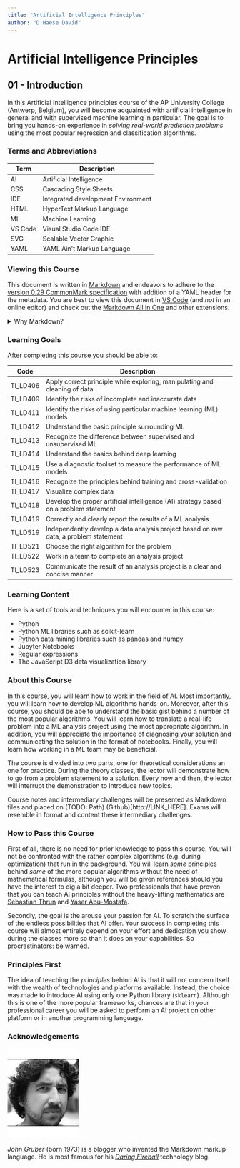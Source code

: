```yaml
---
title: "Artificial Intelligence Principles"
author: "D'Haese David"
---
```


# Artificial Intelligence Principles

## 01 - Introduction

In this Artificial Intelligence principles course of the AP University College (Antwerp, Belgium), you will become acquainted with artificial intelligence in general and with supervised machine learning in particular. The goal is to bring you hands-on experience in _solving real-world prediction problems_ using the most popular regression and classification algorithms.

### Terms and Abbreviations

| Term    | Description                        |
| ------- | ---------------------------------- |
| AI      | Artificial Intelligence            |
| CSS     | Cascading Style Sheets             |
| IDE     | Integrated development Environment |
| HTML    | HyperText Markup Language          |
| ML      | Machine Learning                   |
| VS Code | Visual Studio Code IDE             |
| SVG     | Scalable Vector Graphic            |
| YAML    | YAML Ain't Markup Language         |

### Viewing this Course

This document is written in [Markdown](https://github.com/adam-p/markdown-here/wiki/Markdown-Cheatsheet) and endeavors to adhere to the [version 0.29 CommonMark specification](https://spec.commonmark.org/0.29/) with addition of a YAML header for the metadata. You are best to view this document in [VS Code](https://code.visualstudio.com/) (and _not_ in an online editor) and check out the [Markdown All in One](https://github.com/yzhang-gh/vscode-markdown) and other extensions.

<details><summary>Why Markdown?</summary>
There are several of reasons:

- Markdown allows for separation of content and style
- _You_ decide on the theme to view the document
  <details><summary>How?</summary>

  ![Change layout of Markdown document](img/Markdown_Themes.png)

  </details>

- You can also create a custom layout in plain CSS
- Markdown allows interpreters to analyse the document (this would be very messy using MS Office products)
- Markdown is independent of any software vendor
- Markdown format can immediately be converted to any other document format (e.g. using [pandoc](https://pandoc.org/))
- There is default support for HTML, SVG and [LaTeX](https://en.wikipedia.org/wiki/LaTeX) but you find support for other inclusions such as Graphviz diagrams
- &hellip;

</details>

### Learning Goals

After completing this course you should be able to:

| Code     | Description                                                                           |
| -------- | ------------------------------------------------------------------------------------- |
| TI_LD406 | Apply correct principle while exploring, manipulating and cleaning of data            |
| TI_LD409 | Identify the risks of incomplete and inaccurate data                                  |
| TI_LD411 | Identify the risks of using particular machine learning (ML) models                   |
| TI_LD412 | Understand the basic principle surrounding ML                                         |
| TI_LD413 | Recognize the difference between supervised and unsupervised ML                       |
| TI_LD414 | Understand the basics behind deep learning                                            |
| TI_LD415 | Use a diagnostic toolset to measure the performance of ML models                      |
| TI_LD416 | Recognize the principles behind training and cross-validation                         |
| TI_LD417 | Visualize complex data                                                                |
| TI_LD418 | Develop the proper artificial intelligence (AI) strategy based on a problem statement |
| TI_LD419 | Correctly and clearly report the results of a ML analysis                             |
| TI_LD519 | Independently develop a data analysis project based on raw data, a problem statement  |
| TI_LD521 | Choose the right algorithm for the problem                                            |
| TI_LD522 | Work in a team to complete an analysis project                                        |
| TI_LD523 | Communicate the result of an analysis project is a clear and concise manner           |

### Learning Content

Here is a set of tools and techniques you will encounter in this course:

- Python
- Python ML libraries such as scikit-learn
- Python data mining libraries such as pandas and numpy
- Jupyter Notebooks
- Regular expressions
- The JavaScript D3 data visualization library

### About this Course

In this course, you will learn how to work in the field of AI. Most importantly, you will learn how to develop ML algorithms hands-on. Moreover, after this course, you should be abe to understand the basic gist behind a number of the most popular algorithms. You will learn how to translate a real-life problem into a ML analysis project using the most appropriate algorithm. In addition, you will appreciate the importance of diagnosing your solution and communicating the solution in the format of notebooks. Finally, you will learn how working in a ML team may be beneficial.

The course is divided into two parts, one for theoretical considerations an one for practice. During the theory classes, the lector will demonstrate how to go from a problem statement to a solution. Every now and then, the lector will interrupt the demonstration to introduce new topics.

Course notes and intermediary challenges will be presented as Markdown files and placed on (TODO: Path) (Github)[http://LINK_HERE]. Exams will resemble in format and content these intermediary challenges.

### How to Pass this Course

First of all, there is no need for prior knowledge to pass this course. You will not be confronted with the rather complex algorithms (e.g. during optimization) that run in the background. You will learn _some_ principles behind _some_ of the more popular algorithms without the need of mathematical formulas, although you will be given references should you have the interest to dig a bit deeper. Two professionals that have proven that you can teach AI principles without the heavy-lifting mathematics are [Sebastian Thrun](https://en.wikipedia.org/wiki/Sebastian_Thrun) and [Yaser Abu-Mostafa](https://en.wikipedia.org/wiki/Yaser_Abu-Mostafa).

Secondly, the goal is the arouse your passion for AI. To scratch the surface of the endless possibilities that AI offer. Your success in completing this course will almost entirely depend on your effort and dedication you show during the classes more so than it does on your capabilities. So procrastinators: be warned.

### Principles First

The idea of teaching the _principles_ behind AI is that it will not concern itself with the wealth of technologies and platforms available. Instead, the choice was made to introduce AI using only one Python library (`sklearn`). Although this is one of the more popular frameworks, chances are that in your professional career you will be asked to perform an AI project on other platform or in another programming language.

### Acknowledgements

![John Gruber](img/John_Gruber.png)

_John Gruber_ (born 1973) is a blogger who invented the Markdown markup language. He is most famous for his [_Daring Fireball_](https://daringfireball.net/) technology blog.
